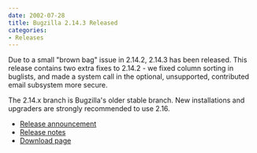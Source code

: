 ```yaml
---
date: 2002-07-28
title: Bugzilla 2.14.3 Released
categories:
- Releases
---
```


Due to a small "brown bag" issue in 2.14.2, 2.14.3 has been released. This release contains two extra fixes to 2.14.2 - we fixed column sorting in buglists, and made a system call in the optional, unsupported, contributed email subsystem more secure.

The 2.14.x branch is Bugzilla's older stable branch. New installations and upgraders are strongly recommended to use 2.16.

*   [Release announcement](https://groups.google.com/groups?q=Bugzilla+2.14.3&hl=en&lr=&ie=UTF-8&oe=UTF-8&selm=p05111a03b969cbcaba10%40%5B192.168.1.203%5D&rnum=2)
*   [Release notes](/releases/2.14.3/)
*   [Download page](/download/)

